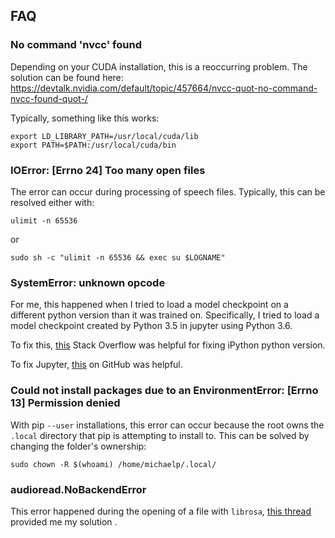 
## FAQ

### No command 'nvcc' found

Depending on your CUDA installation, this is a reoccurring problem. The solution can be found here:
https://devtalk.nvidia.com/default/topic/457664/nvcc-quot-no-command-nvcc-found-quot-/

Typically, something like this works:

    export LD_LIBRARY_PATH=/usr/local/cuda/lib
    export PATH=$PATH:/usr/local/cuda/bin

### IOError: [Errno 24] Too many open files

The error can occur during processing of speech files. Typically, this can be resolved either with:

    ulimit -n 65536

or

    sudo sh -c "ulimit -n 65536 && exec su $LOGNAME"

### SystemError: unknown opcode

For me, this happened when I tried to load a model checkpoint on a different python version
than it was trained on. Specifically, I tried to load a model checkpoint created by Python 3.5
in jupyter using Python 3.6.

To fix this, [this](https://stackoverflow.com/questions/9386048/ipython-reads-wrong-python-version)
Stack Overflow was helpful for fixing iPython python version.

To fix Jupyter, [this](https://github.com/jupyter/notebook/issues/2563) on GitHub was helpful.

### Could not install packages due to an EnvironmentError: [Errno 13] Permission denied

With pip ``--user`` installations, this error can occur because the root owns the ``.local``
directory that pip is attempting to install to. This can be solved by changing the folder's
ownership:

    sudo chown -R $(whoami) /home/michaelp/.local/


### audioread.NoBackendError

This error happened during the opening of a file with ``librosa``,
[this thread](https://github.com/librosa/librosa/issues/219) provided me my solution .
